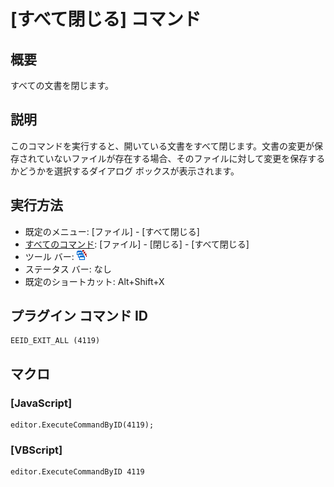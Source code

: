 # \[すべて閉じる\] コマンド

## 概要

すべての文書を閉じます。

## 説明

このコマンドを実行すると、開いている文書をすべて閉じます。文書の変更が保存されていないファイルが存在する場合、そのファイルに対して変更を保存するかどうかを選択するダイアログ
ボックスが表示されます。

## 実行方法

- 既定のメニュー: \[ファイル\] \- \[すべて閉じる\]
- [すべてのコマンド](../../glossary/allcommands): \[ファイル\] \- \[閉じる\] \- \[すべて閉じる\]
- ツール バー: ![](../../images/exitall.gif)
- ステータス バー: なし
- 既定のショートカット: Alt+Shift+X

## プラグイン コマンド ID

```
EEID_EXIT_ALL (4119)
```

## マクロ

### \[JavaScript\]

```
editor.ExecuteCommandByID(4119);
```

### \[VBScript\]

```
editor.ExecuteCommandByID 4119
```
